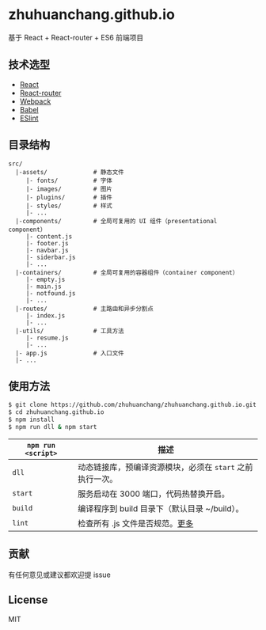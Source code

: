 # zhuhuanchang.github.io

基于 React + React-router + ES6 前端项目

## 技术选型

* [React](https://github.com/facebook/react)
* [React-router](https://github.com/rackt/react-router)
* [Webpack](https://github.com/webpack/webpack)
* [Babel](https://github.com/babel/babel)
* [ESlint](http://eslint.org)

## 目录结构

```
src/
  |-assets/             # 静态文件
     |- fonts/          # 字体
     |- images/         # 图片
     |- plugins/        # 插件
     |- styles/         # 样式
     |- ...
  |-components/         # 全局可复用的 UI 组件（presentational component）
     |- content.js
     |- footer.js
     |- navbar.js
     |- siderbar.js
     |- ...
  |-containers/         # 全局可复用的容器组件（container component）
     |- empty.js
     |- main.js
     |- notfound.js
     |- ...
  |-routes/             # 主路由和异步分割点
     |- index.js
     |- ...
  |-utils/              # 工具方法
     |- resume.js
     |- ...
  |- app.js             # 入口文件
  |- ...
```

## 使用方法

```sh
$ git clone https://github.com/zhuhuanchang/zhuhuanchang.github.io.git
$ cd zhuhuanchang.github.io
$ npm install
$ npm run dll & npm start
```

|`npm run <script>`|描述|
|------------------|-----------|
|`dll`|动态链接库，预编译资源模块，必须在 `start` 之前执行一次。|
|`start`|服务启动在 3000 端口，代码热替换开启。|
|`build`|编译程序到 build 目录下（默认目录 ~/build）。|
|`lint`|检查所有 .js 文件是否规范。[更多](http://eslint.org/docs/user-guide/command-line-interface.html#fix)|

## 贡献

有任何意见或建议都欢迎提 issue

## License

MIT
